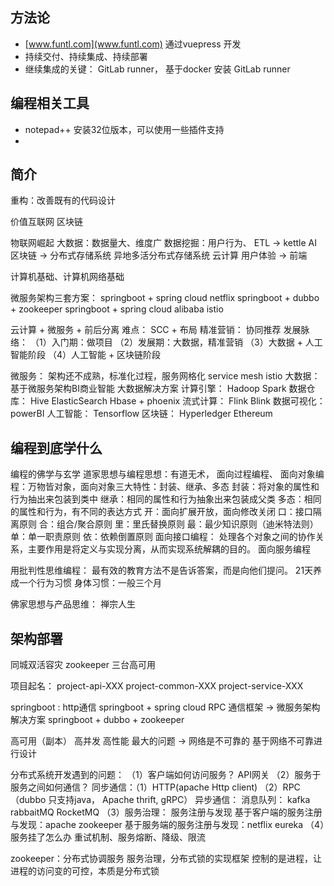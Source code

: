 ## 方法论
* [www.funtl.com](www.funtl.com)  通过vuepress 开发
* 持续交付、持续集成、持续部署
* 继续集成的关键： GitLab runner， 基于docker 安装 GitLab runner


## 编程相关工具
* notepad++ 安装32位版本，可以使用一些插件支持
*




## 简介
重构：改善既有的代码设计

价值互联网   区块链

物联网崛起
大数据：数据量大、维度广
数据挖掘：用户行为、
        ETL -> kettle
AI
区块链  ->  分布式存储系统  异地多活分布式存储系统
云计算
用户体验   -> 前端

计算机基础、计算机网络基础


微服务架构三套方案：
springboot + spring cloud netflix
springboot + dubbo + zookeeper
springboot + spring cloud alibaba
istio

云计算 + 微服务 + 前后分离
难点： SCC + 布局
精准营销：
        协同推荐
发展脉络：
（1）入门期：做项目
（2）发展期：大数据，精准营销
（3）大数据 + 人工智能阶段
（4）人工智能 + 区块链阶段

微服务：
    架构还不成熟，标准化过程，服务网格化 service mesh     istio
大数据：
    基于微服务架构BI商业智能 大数据解决方案
    计算引擎： Hadoop  Spark
    数据仓库： Hive  ElasticSearch   Hbase + phoenix
    流式计算： Flink  Blink
    数据可视化： powerBI
    人工智能：  Tensorflow
    区块链： Hyperledger  Ethereum

## 编程到底学什么
编程的佛学与玄学
道家思想与编程思想：有道无术，
    面向过程编程、
    面向对象编程：万物皆对象，面向对象三大特性：封装、继承、多态
        封装：将对象的属性和行为抽出来包装到类中
        继承：相同的属性和行为抽象出来包装成父类
        多态：相同的属性和行为，有不同的表达方式
        开：面向扩展开放，面向修改关闭
        口：接口隔离原则
        合：组合/聚合原则
        里：里氏替换原则
        最：最少知识原则（迪米特法则）
        单：单一职责原则
        依：依赖倒置原则
    面向接口编程：
        处理各个对象之间的协作关系，主要作用是将定义与实现分离，从而实现系统解耦的目的。
    面向服务编程

用批判性思维编程：
    最有效的教育方法不是告诉答案，而是向他们提问。
    21天养成一个行为习惯
    身体习惯：一般三个月

佛家思想与产品思维：
    禅宗人生




## 架构部署
同城双活容灾
zookeeper 三台高可用

项目起名：
project-api-XXX
project-common-XXX
project-service-XXX


springboot : http通信   springboot + spring cloud
RPC  通信框架 -> 微服务架构解决方案   springboot + dubbo + zookeeper

高可用（副本）  高并发  高性能
最大的问题 -> 网络是不可靠的
基于网络不可靠进行设计


分布式系统开发遇到的问题：
（1）客户端如何访问服务？  API网关
（2）服务于服务之间如何通信？
  同步通信：（1）HTTP(apache Http client)  （2）RPC （dubbo 只支持java， Apache thrift, gRPC）
  异步通信：
      消息队列：  kafka  rabbaitMQ  RocketMQ
（3）服务治理：
      服务注册与发现
        基于客户端的服务注册与发现：apache zookeeper
        基于服务端的服务注册与发现：netflix eureka
（4）服务挂了怎么办
      重试机制、服务熔断、降级、限流

zookeeper：分布式协调服务 服务治理，分布式锁的实现框架
控制的是进程，让进程的访问变的可控，本质是分布式锁
